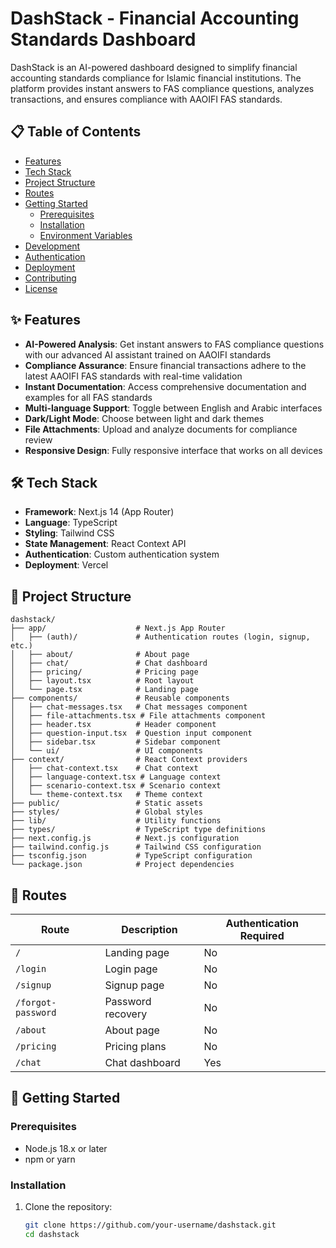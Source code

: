 
# DashStack - Financial Accounting Standards Dashboard

DashStack is an AI-powered dashboard designed to simplify financial accounting standards compliance for Islamic financial institutions. The platform provides instant answers to FAS compliance questions, analyzes transactions, and ensures compliance with AAOIFI FAS standards.

## 📋 Table of Contents

- [Features](#features)
- [Tech Stack](#tech-stack)
- [Project Structure](#project-structure)
- [Routes](#routes)
- [Getting Started](#getting-started)
  - [Prerequisites](#prerequisites)
  - [Installation](#installation)
  - [Environment Variables](#environment-variables)
- [Development](#development)
- [Authentication](#authentication)
- [Deployment](#deployment)
- [Contributing](#contributing)
- [License](#license)

## ✨ Features

- **AI-Powered Analysis**: Get instant answers to FAS compliance questions with our advanced AI assistant trained on AAOIFI standards
- **Compliance Assurance**: Ensure financial transactions adhere to the latest AAOIFI FAS standards with real-time validation
- **Instant Documentation**: Access comprehensive documentation and examples for all FAS standards
- **Multi-language Support**: Toggle between English and Arabic interfaces
- **Dark/Light Mode**: Choose between light and dark themes
- **File Attachments**: Upload and analyze documents for compliance review
- **Responsive Design**: Fully responsive interface that works on all devices

## 🛠️ Tech Stack

- **Framework**: Next.js 14 (App Router)
- **Language**: TypeScript
- **Styling**: Tailwind CSS
- **State Management**: React Context API
- **Authentication**: Custom authentication system
- **Deployment**: Vercel

## 📁 Project Structure

```
dashstack/
├── app/                    # Next.js App Router
│   ├── (auth)/             # Authentication routes (login, signup, etc.)
│   ├── about/              # About page
│   ├── chat/               # Chat dashboard
│   ├── pricing/            # Pricing page
│   ├── layout.tsx          # Root layout
│   └── page.tsx            # Landing page
├── components/             # Reusable components
│   ├── chat-messages.tsx   # Chat messages component
│   ├── file-attachments.tsx # File attachments component
│   ├── header.tsx          # Header component
│   ├── question-input.tsx  # Question input component
│   ├── sidebar.tsx         # Sidebar component
│   └── ui/                 # UI components
├── context/                # React Context providers
│   ├── chat-context.tsx    # Chat context
│   ├── language-context.tsx # Language context
│   ├── scenario-context.tsx # Scenario context
│   └── theme-context.tsx   # Theme context
├── public/                 # Static assets
├── styles/                 # Global styles
├── lib/                    # Utility functions
├── types/                  # TypeScript type definitions
├── next.config.js          # Next.js configuration
├── tailwind.config.js      # Tailwind CSS configuration
├── tsconfig.json           # TypeScript configuration
└── package.json            # Project dependencies
```

## 🔄 Routes

| Route | Description | Authentication Required |
|-------|-------------|------------------------|
| `/` | Landing page | No |
| `/login` | Login page | No |
| `/signup` | Signup page | No |
| `/forgot-password` | Password recovery | No |
| `/about` | About page | No |
| `/pricing` | Pricing plans | No |
| `/chat` | Chat dashboard | Yes |

## 🚀 Getting Started

### Prerequisites

- Node.js 18.x or later
- npm or yarn

### Installation

1. Clone the repository:
   ```bash
   git clone https://github.com/your-username/dashstack.git
   cd dashstack
